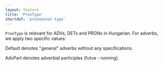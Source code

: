 ```yaml
---
layout: feature
title: 'PronType'
shortdef: 'pronominal type'
---
```


 `PronType` is relevant for ADVs, DETs and PRONs in Hungarian. For adverbs, we apply two specific values:
 
 Default denotes "general" adverbs without any specifications.
 
 AdvPart denotes adverbial participles (futva - running).

